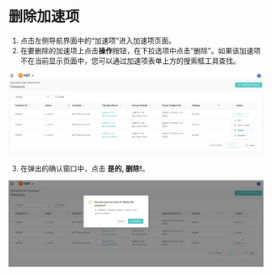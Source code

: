 # 删除加速项
1. 点击左侧导航界面中的“加速项”进入加速项页面。
2. 在要删除的加速项上点击**操作**按钮，在下拉选项中点击“删除”。如果该加速项不在当前显示页面中，您可以通过加速项表单上方的搜索框工具查找。

![null](</docs/resources/images/transports/delete-transport-1.png>)

3. 在弹出的确认窗口中，点击 **是的, 删除!**。

![null](</docs/resources/images/transports/delete-transport-2.png>)
